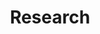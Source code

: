 ---
permalink: /research/
title: "Research"
author_profile: true
redirect_from:
  - /research.html
---